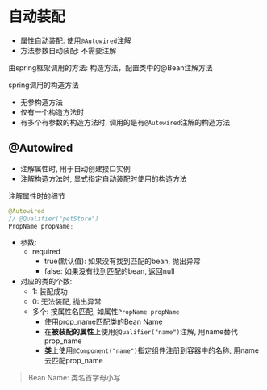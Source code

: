 # 自动装配

- 属性自动装配: 使用`@Autowired`注解
- 方法参数自动装配: 不需要注解

由spring框架调用的方法: 构造方法，配置类中的@Bean注解方法

spring调用的构造方法

- 无参构造方法
- 仅有一个构造方法时
- 有多个有参数的构造方法时, 调用的是有`@Autowired`注解的构造方法

## @Autowired

- 注解属性时, 用于自动创建接口实例
- 注解构造方法时, 显式指定自动装配时使用的构造方法

注解属性时的细节

```java
@Autowired
// @Qualifier("petStore")
PropName propName;
```
- 参数:
  - required
    - true(默认值): 如果没有找到匹配的bean, 抛出异常
    - false: 如果没有找到匹配的bean, 返回null
- 对应的类的个数:
  - 1: 装配成功
  - 0: 无法装配, 抛出异常
  - 多个: 按属性名匹配, 如属性`PropName propName`
    - 使用prop_name匹配类的Bean Name
    - 在**被装配的属性**上使用`@Qualifier("name")`注解, 用name替代prop_name
    - **类**上使用`@Component("name")`指定组件注册到容器中的名称, 用name去匹配prop_name

> Bean Name: 类名首字母小写

